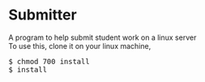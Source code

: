 # Submitter
A program to help submit student work on a linux server<br />
To use this, clone it on your linux machine, <br />
<pre>
$ chmod 700 install
$ install
</pre>

